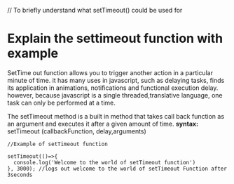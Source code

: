 // To briefly understand what setTimeout() could be used for

# Explain the settimeout function with example

SetTime out function allows you to trigger another action in a particular minute of time. it has many uses in javascript, such as delaying tasks, finds its application in animations, notifications and functional execution delay. however, because javascript is a single threaded,translative language, one task can only be performed at a time.

The setTimeout method is a built in method that takes call back function as an argument and executes it after a given amount of time.
**syntax:**
setTimeout (callbackFunction, delay,arguments)
```
//Example of setTimeout function 

setTimeout(()=>{
  console.log('Welcome to the world of setTimeout function')
}, 3000); //logs out welcome to the world of setTimeout Function after 3seconds
```